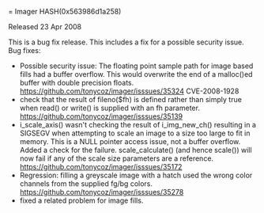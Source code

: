 = Imager HASH(0x563986d1a258)

Released 23 Apr 2008

This is a bug fix release. This includes a fix for a possible security issue.
Bug fixes:
- Possible security issue: The floating point sample path for image based fills had a buffer overflow. This would overwrite the end of a malloc()ed buffer with double precision floats. https://github.com/tonycoz/imager/isssues/35324 CVE-2008-1928 
- check that the result of fileno($fh) is defined rather than simply true when read() or write() is supplied with an fh parameter. https://github.com/tonycoz/imager/isssues/35139 
- i_scale_axis() wasn't checking the result of i_img_new_ch() resulting in a SIGSEGV when attempting to scale an image to a size too large to fit in memory. This is a NULL pointer access issue, not a buffer overflow. Added a check for the failure. scale_calculate() (and hence scale()) will now fail if any of the scale size parameters are a reference. https://github.com/tonycoz/imager/isssues/35172 
- Regression: filling a greyscale image with a hatch used the wrong color channels from the supplied fg/bg colors. https://github.com/tonycoz/imager/isssues/35278 
- fixed a related problem for image fills.